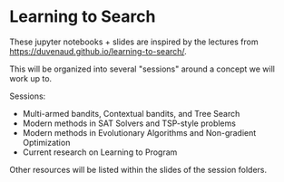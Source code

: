 # Learning to Search
These jupyter notebooks + slides are inspired by the lectures from https://duvenaud.github.io/learning-to-search/. 

This will be organized into several "sessions" around a concept we will work up to. 

Sessions:

- Multi-armed bandits, Contextual bandits, and Tree Search
- Modern methods in SAT Solvers and TSP-style problems
- Modern methods in Evolutionary Algorithms and Non-gradient Optimization
- Current research on Learning to Program


Other resources will be listed within the slides of the session folders.
